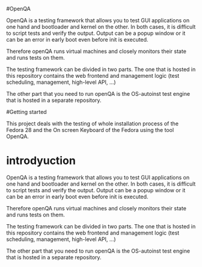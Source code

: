 #OpenQA

OpenQA is a testing framework that allows you to test GUI applications on one hand and bootloader and kernel on the other. In both cases, it is difficult to script tests and verify the output. Output can be a popup window or it can be an error in early boot even before init is executed.

Therefore openQA runs virtual machines and closely monitors their state and runs tests on them.

The testing framework can be divided in two parts. The one that is hosted in this repository contains the web frontend and management logic (test scheduling, management, high-level API, …​)

The other part that you need to run openQA is the OS-autoinst test engine that is hosted in a separate repository.


#Getting started

This project deals with the testing of whole installation process of the Fedora 28 and the On screen Keyboard of the Fedora using the tool OpenQA.

# introdyuction
OpenQA is a testing framework that allows you to test GUI applications on one hand and bootloader and kernel on the other. In both cases, it is difficult to script tests and verify the output. Output can be a popup window or it can be an error in early boot even before init is executed.

Therefore openQA runs virtual machines and closely monitors their state and runs tests on them.

The testing framework can be divided in two parts. The one that is hosted in this repository contains the web frontend and management logic (test scheduling, management, high-level API, …​)

The other part that you need to run openQA is the OS-autoinst test engine that is hosted in a separate repository.
